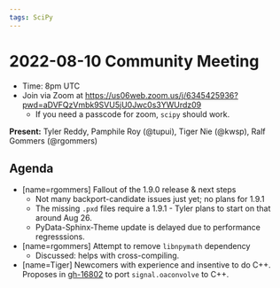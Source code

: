 ```yaml
---
tags: SciPy
---
```


# 2022-08-10 Community Meeting

- Time: 8pm UTC
- Join via Zoom at https://us06web.zoom.us/j/6345425936?pwd=aDVFQzVmbk9SVU5jU0Jwc0s3YWUrdz09
    - If you need a passcode for zoom, `scipy` should work.

**Present:** Tyler Reddy, Pamphile Roy (@tupui), Tiger Nie (@kwsp), Ralf Gommers (@rgommers)

## Agenda

- [name=rgommers] Fallout of the 1.9.0 release & next steps
    - Not many backport-candidate issues just yet; no plans for 1.9.1
    - The missing `.pxd` files require a 1.9.1 - Tyler plans to start on that around Aug 26.
    - PyData-Sphinx-Theme update is delayed due to performance regresssions.
- [name=rgommers] Attempt to remove `libnpymath` dependency
    - Discussed: helps with cross-compiling.
- [name=Tiger] Newcomers with experience and insentive to do C++. Proposes in [gh-16802](https://github.com/scipy/scipy/issues/16802) to port `signal.oaconvolve` to C++.
